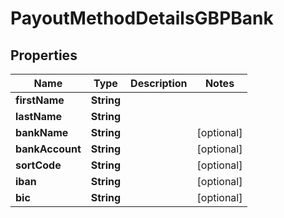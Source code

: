 

# PayoutMethodDetailsGBPBank

## Properties

Name | Type | Description | Notes
------------ | ------------- | ------------- | -------------
**firstName** | **String** |  | 
**lastName** | **String** |  | 
**bankName** | **String** |  |  [optional]
**bankAccount** | **String** |  |  [optional]
**sortCode** | **String** |  |  [optional]
**iban** | **String** |  |  [optional]
**bic** | **String** |  |  [optional]




